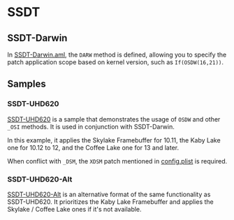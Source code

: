 # SSDT
## SSDT-Darwin
In [SSDT-Darwin.aml](./SSDT-Darwin.aml), the `DARW` method is defined, allowing you to specify the patch application scope based on kernel version, such as `If(OSDW(16,21))`.

## Samples
### SSDT-UHD620
[SSDT-UHD620](./SSDT-UHD620.dsl) is a sample that demonstrates the usage of `OSDW` and other `_OSI` methods. It is used in conjunction with SSDT-Darwin.

In this example, it applies the Skylake Framebuffer for 10.11, the Kaby Lake one for 10.12 to 12, and the Coffee Lake one for 13 and later.

When conflict with `_DSM`, the `XDSM` patch mentioned in [config.plist](./config.plist) is required.

### SSDT-UHD620-Alt
[SSDT-UHD620-Alt](./SSDT-UHD620-Alt.dsl) is an alternative format of the same functionality as SSDT-UHD620. It prioritizes the Kaby Lake Framebuffer and applies the Skylake / Coffee Lake ones if it's not available.
